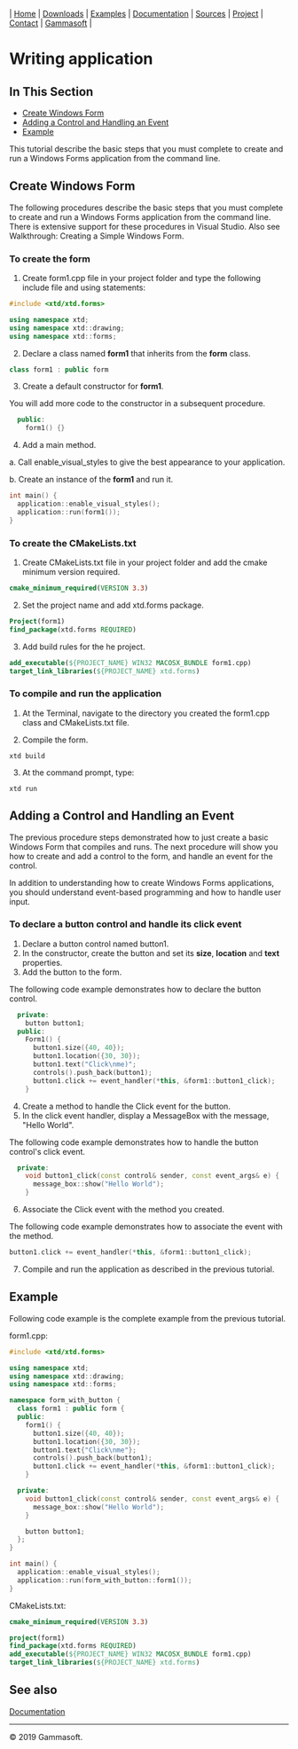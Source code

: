 | [Home](home.md) | [Downloads](downloads.md) | [Examples](examples.md) | [Documentation](documentation.md) | [Sources](https://github.com/gammasoft71/xtd.tunit) | [Project](https://sourceforge.net/projects/tunitpro/) | [Contact](contact.md) | [Gammasoft](https://gammasoft71.wixsite.com/gammasoft) |

# Writing application

## In This Section

* [Create Windows Form](#create-windows-form)
* [Adding a Control and Handling an Event](#adding-a-control-and-handling-an-event)
* [Example](#example)

This tutorial describe the basic steps that you must complete to create and run a Windows Forms application from the command line.

## Create Windows Form

The following procedures describe the basic steps that you must complete to create and run a Windows Forms application from the command line. There is extensive support for these procedures in Visual Studio. Also see Walkthrough: Creating a Simple Windows Form.

### To create the form

1. Create form1.cpp file in your project folder and type the following include file and using statements:

```c++
#include <xtd/xtd.forms>

using namespace xtd;
using namespace xtd::drawing;
using namespace xtd::forms;
```

2. Declare a class named **form1** that inherits from the **form** class.

```c++
class form1 : public form
```

3. Create a default constructor for **form1**.

You will add more code to the constructor in a subsequent procedure.

```c++
  public:
    form1() {}
```

4. Add a main method.

a. Call enable_visual_styles to give the best appearance to your application.

b. Create an instance of the **form1** and run it.

```c++
int main() {
  application::enable_visual_styles();
  application::run(form1());
}
```

### To create the CMakeLists.txt

1. Create CMakeLists.txt file in your project folder and add the cmake minimum version required.

```cmake
cmake_minimum_required(VERSION 3.3)
```

2. Set the project name and add xtd.forms package.

```cmake
Project(form1)
find_package(xtd.forms REQUIRED)
```

3. Add build rules for the he project.

```cmake
add_executable(${PROJECT_NAME} WIN32 MACOSX_BUNDLE form1.cpp)
target_link_libraries(${PROJECT_NAME} xtd.forms)
```

### To compile and run the application

1. At the Terminal, navigate to the directory you created the form1.cpp class and CMakeLists.txt file.

2. Compile the form.

```shell
xtd build
```

3. At the command prompt, type:

```shell
xtd run
```

## Adding a Control and Handling an Event

The previous procedure steps demonstrated how to just create a basic Windows Form that compiles and runs. The next procedure will show you how to create and add a control to the form, and handle an event for the control.

In addition to understanding how to create Windows Forms applications, you should understand event-based programming and how to handle user input.

### To declare a button control and handle its click event

1. Declare a button control named button1.
2. In the constructor, create the button and set its **size**, **location** and **text** properties.
3. Add the button to the form.

The following code example demonstrates how to declare the button control.

```c++
  private:
    button button1;
  public:
    Form1() {
      button1.size({40, 40});
      button1.location({30, 30});
      button1.text("Click\nme)";
      controls().push_back(button1);
      button1.click += event_handler(*this, &form1::button1_click);
    }
```

4. Create a method to handle the Click event for the button.
5. In the click event handler, display a MessageBox with the message, "Hello World".

The following code example demonstrates how to handle the button control's click event.

```c++
  private:
    void button1_click(const control& sender, const event_args& e) {
      message_box::show("Hello World");
    }
```

6. Associate the Click event with the method you created.

The following code example demonstrates how to associate the event with the method.

```c++
button1.click += event_handler(*this, &form1::button1_click);
```

7. Compile and run the application as described in the previous tutorial.


## Example

Following code example is the complete example from the previous tutorial.

form1.cpp:

```c++
#include <xtd/xtd.forms>

using namespace xtd;
using namespace xtd::drawing;
using namespace xtd::forms;

namespace form_with_button {
  class form1 : public form {  
  public:
    form1() {
      button1.size({40, 40});
      button1.location({30, 30});
      button1.text{"Click\nme"};
      controls().push_back(button1);
      button1.click += event_handler(*this, &form1::button1_click);
    }

  private:
    void button1_click(const control& sender, const event_args& e) {
      message_box::show("Hello World");
    }

    button button1;
  };
}

int main() {
  application::enable_visual_styles();
  application::run(form_with_button::form1());
}

```

CMakeLists.txt:

```cmake
cmake_minimum_required(VERSION 3.3)

project(form1)
find_package(xtd.forms REQUIRED)
add_executable(${PROJECT_NAME} WIN32 MACOSX_BUNDLE form1.cpp)
target_link_libraries(${PROJECT_NAME} xtd.forms)
```

## See also

[Documentation](documentation.md)

______________________________________________________________________________________________

© 2019 Gammasoft.
